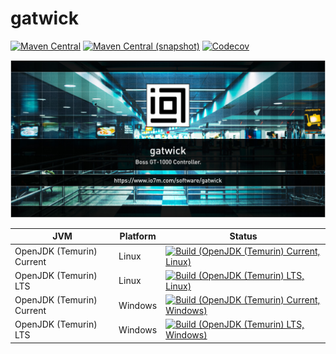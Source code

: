 gatwick
===

[![Maven Central](https://img.shields.io/maven-central/v/com.io7m.gatwick/com.io7m.gatwick.svg?style=flat-square)](http://search.maven.org/#search%7Cga%7C1%7Cg%3A%22com.io7m.gatwick%22)
[![Maven Central (snapshot)](https://img.shields.io/nexus/s/com.io7m.gatwick/com.io7m.gatwick?server=https%3A%2F%2Fs01.oss.sonatype.org&style=flat-square)](https://s01.oss.sonatype.org/content/repositories/snapshots/com/io7m/gatwick/)
[![Codecov](https://img.shields.io/codecov/c/github/io7m-com/gatwick.svg?style=flat-square)](https://codecov.io/gh/io7m-com/gatwick)

![com.io7m.gatwick](./src/site/resources/gatwick.jpg?raw=true)

| JVM | Platform | Status |
|-----|----------|--------|
| OpenJDK (Temurin) Current | Linux | [![Build (OpenJDK (Temurin) Current, Linux)](https://img.shields.io/github/actions/workflow/status/io7m-com/gatwick/main.linux.temurin.current.yml)](https://www.github.com/io7m-com/gatwick/actions?query=workflow%3Amain.linux.temurin.current)|
| OpenJDK (Temurin) LTS | Linux | [![Build (OpenJDK (Temurin) LTS, Linux)](https://img.shields.io/github/actions/workflow/status/io7m-com/gatwick/main.linux.temurin.lts.yml)](https://www.github.com/io7m-com/gatwick/actions?query=workflow%3Amain.linux.temurin.lts)|
| OpenJDK (Temurin) Current | Windows | [![Build (OpenJDK (Temurin) Current, Windows)](https://img.shields.io/github/actions/workflow/status/io7m-com/gatwick/main.windows.temurin.current.yml)](https://www.github.com/io7m-com/gatwick/actions?query=workflow%3Amain.windows.temurin.current)|
| OpenJDK (Temurin) LTS | Windows | [![Build (OpenJDK (Temurin) LTS, Windows)](https://img.shields.io/github/actions/workflow/status/io7m-com/gatwick/main.windows.temurin.lts.yml)](https://www.github.com/io7m-com/gatwick/actions?query=workflow%3Amain.windows.temurin.lts)|

